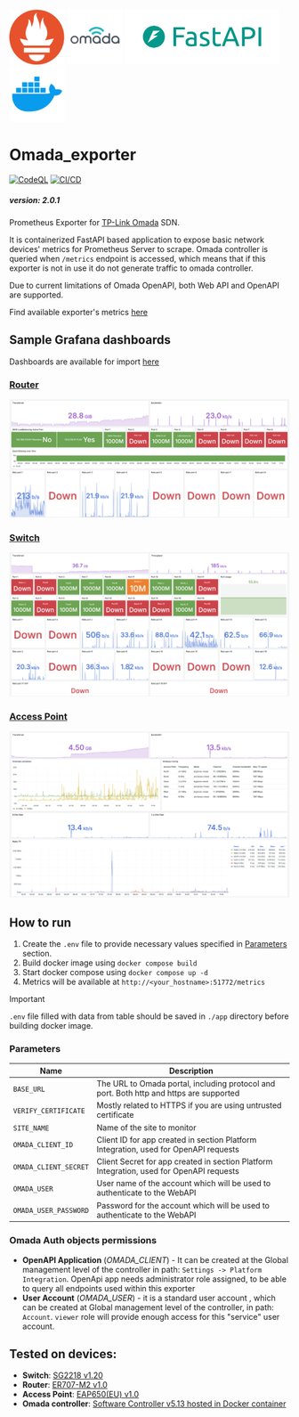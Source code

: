 <p float="left">
  <img src="/Pictures/prometheus_logo.png" width="100" />
  <img src="/Pictures/omada_logo.png" width="100" />
  <img src="/Pictures/fastapi_logo.png" height="100" />
  <img src="/Pictures/docker_logo.png" height="100" />
</p>

# Omada_exporter

[![CodeQL](https://github.com/HornaHomeLab/Omada_exporter/actions/workflows/github-code-scanning/codeql/badge.svg)](https://github.com/HornaHomeLab/Omada_exporter/actions/workflows/github-code-scanning/codeql)
[![CI/CD](https://github.com/HornaHomeLab/Omada_exporter/actions/workflows/ci-cd.yml/badge.svg)](https://github.com/HornaHomeLab/Omada_exporter/actions/workflows/ci-cd.yml)

##### version: 2.0.1

Prometheus Exporter for [TP-Link Omada](https://www.tp-link.com/en/business-networking/omada/controller/) SDN.

It is containerized FastAPI based application to expose basic network devices' metrics for Prometheus Server to scrape.
Omada controller is queried when `/metrics` endpoint is accessed,
which means that if this exporter is not in use it do not generate traffic to omada controller.

Due to current limitations of Omada OpenAPI, both Web API and OpenAPI are supported.

Find available exporter's metrics [here](/app/src/Prometheus/README.md#supported-metrics)

## Sample Grafana dashboards

Dashboards are available for import [here](/Grafana/Dashboards/)

### [Router](/Grafana/README.md#router)

![image](/Grafana/Pictures/Router_1.png)

### [Switch](/Grafana/README.md#switch)

![image](/Grafana/Pictures/Switch_1.png)

### [Access Point](/Grafana/README.md#access-point)

![image](/Grafana/Pictures/AccessPoint_1.png)

## How to run

1. Create the `.env` file to provide necessary values specified in [Parameters](#parameters) section.
2. Build docker image using `docker compose build`
3. Start docker compose using `docker compose up -d`
4. Metrics will be available at `http://<your_hostname>:51772/metrics`

> [!IMPORTANT]
> `.env` file filled with data from table should be saved in `./app` directory before building docker image.

### Parameters

| Name                  | Description                                                                              |
| --------------------- | ---------------------------------------------------------------------------------------- |
| `BASE_URL`            | The URL to Omada portal, including protocol and port. Both http and https are supported  |
| `VERIFY_CERTIFICATE`  | Mostly related to HTTPS if you are using untrusted certificate                           |
| `SITE_NAME`           | Name of the site to monitor                                                              |
| `OMADA_CLIENT_ID`     | Client ID for app created in section Platform Integration, used for OpenAPI requests     |
| `OMADA_CLIENT_SECRET` | Client Secret for app created in section Platform Integration, used for OpenAPI requests |
| `OMADA_USER`          | User name of the account which will be used to authenticate to the WebAPI                |
| `OMADA_USER_PASSWORD` | Password for the account which will be used to authenticate to the WebAPI                |

### Omada Auth objects permissions

- **OpenAPI Application** (_OMADA_CLIENT_) - It can be created at the Global management level of the controller in path:
  `Settings -> Platform Integration`.
  OpenApi app needs administrator role assigned,
  to be able to query all endpoints used within this exporter
- **User Account** (_OMADA_USER_) - it is a standard user account ,
  which can be created at Global management level of the controller,
  in path: `Account`. `viewer` role will provide enough access for
  this "service" user account.

## Tested on devices:

- **Switch**: [SG2218 v1.20](https://www.tp-link.com/en/business-networking/omada-switch-smart/sg2218/)
- **Router**: [ER707-M2 v1.0](https://www.tp-link.com/en/business-networking/omada-router-wired-router/er707-m2/v1/)
- **Access Point**: [EAP650(EU) v1.0](https://www.tp-link.com/en/business-networking/omada-wifi-ceiling-mount/eap650/v1/)
- **Omada controller**: [Software Controller v5.13 hosted in Docker container](https://github.com/mbentley/docker-omada-controller)

